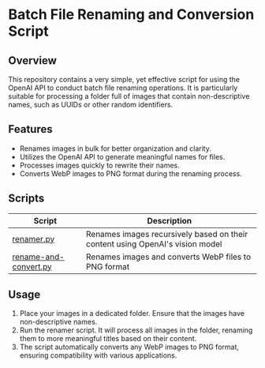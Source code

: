 # Batch File Renaming and Conversion Script

## Overview

This repository contains a very simple, yet effective script for using the OpenAI API to conduct batch file renaming operations. It is particularly suitable for processing a folder full of images that contain non-descriptive names, such as UUIDs or other random identifiers. 

## Features

- Renames images in bulk for better organization and clarity.
- Utilizes the OpenAI API to generate meaningful names for files.
- Processes images quickly to rewrite their names.
- Converts WebP images to PNG format during the renaming process.

## Scripts

| Script | Description |
|--------|-------------|
| [renamer.py](renamer.py) | Renames images recursively based on their content using OpenAI's vision model |
| [rename-and-convert.py](rename-and-convert.py) | Renames images and converts WebP files to PNG format |

## Usage

1. Place your images in a dedicated folder. Ensure that the images have non-descriptive names.
2. Run the renamer script. It will process all images in the folder, renaming them to more meaningful titles based on their content.
3. The script automatically converts any WebP images to PNG format, ensuring compatibility with various applications. 

 
